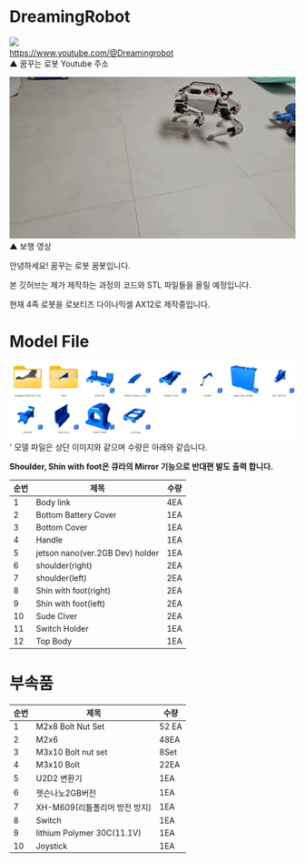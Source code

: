 # DreamingRobot

<a herf="https://www.youtube.com/@Dreamingrobot"><img src="https://yt3.googleusercontent.com/3_GgTi2AyLhmXnCCtM6Et65TZIBq_7glhN9eyZRxSW8B8b4SI2wtyn7dCEODoZDGRMpU8NEBdA=s176-c-k-c0x00ffffff-no-rj"></a><br>
https://www.youtube.com/@Dreamingrobot<br>
▲ 꿈꾸는 로봇 Youtube 주소


<img src="quadrobot/Walk img.gif">
▲ 보행 영상

안녕하세요! 꿈꾸는 로봇 꿈봇입니다.

본 깃허브는 제가 제작하는 과정의 코드와 STL 파일들을 올릴 예정입니다.

현재 4족 로봇을 로보티즈 다이나믹셀 AX12로 제작중입니다.



# Model File
<img src="quadrobot/Model/All Image of Modeling.png">
' 모델 파일은 상단 이미지와 같으며 수량은 아래와 같습니다.

**Shoulder, Shin with foot은 큐라의 Mirror 기능으로 반대편 발도 출력 합니다.**

|순번|제목|수량|
|------|---|---|
|1|Body link|4EA|
|2|Bottom Battery Cover|1EA|
|3|Bottom Cover|1EA|
|4|Handle|1EA|
|5|jetson nano(ver.2GB Dev) holder|1EA|
|6|shoulder(right)|2EA|
|7|shoulder(left)|2EA|
|8|Shin with foot(right)|2EA|
|9|Shin with foot(left)|2EA|
|10|Sude Civer|2EA|
|11|Switch Holder|1EA|
|12|Top Body|1EA|

# 부속품

|순번|제목|수량|
|------|---|---|
|1|M2x8 Bolt Nut Set|52 EA|
|2|M2x6|48EA|
|3|M3x10 Bolt nut set|8Set|
|4|M3x10 Bolt|22EA|
|5|U2D2 변환기|1EA|
|6|젯슨나노2GB버전|1EA|
|7|XH-M609(리튬폴리머 방전 방지)|1EA|
|8|Switch|1EA|
|9|lithium Polymer 30C(11.1V)|1EA|
|10|Joystick|1EA|
